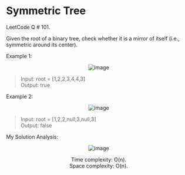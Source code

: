 # Symmetric Tree

LeetCode Q # 101.

Given the root of a binary tree, check whether it is a mirror of itself (i.e., symmetric around its center).

Example 1:

<div align = "center">

  ![image](https://github.com/xo-azeem/Symmetric-Tree-LeetCode/assets/171427226/2c5fd131-8209-49cd-803f-1b42fdf787ec)

</div>

>Input: root = [1,2,2,3,4,4,3]</br>
>Output: true

Example 2:

<div align = "center">

  ![image](https://github.com/xo-azeem/Symmetric-Tree-LeetCode/assets/171427226/0419ea00-7452-47cf-8171-f175ff75f3ec)

</div>

>Input: root = [1,2,2,null,3,null,3]</br>
>Output: false

My Solution Analysis:

<div align = "center">

  ![image](https://github.com/xo-azeem/Symmetric-Tree-LeetCode/assets/171427226/5fe781e6-2430-4959-9e27-bc66d9b14413)

  Time complexity: O(n).</br>Space complexity: O(n).
</div>
